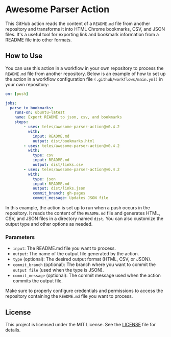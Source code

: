 # Awesome Parser Action

This GitHub action reads the content of a `README.md` file from another repository and transforms it into HTML Chrome bookmarks, CSV, and JSON files. It's a useful tool for exporting link and bookmark information from a README file into other formats.

## How to Use

You can use this action in a workflow in your own repository to process the `README.md` file from another repository. Below is an example of how to set up the action in a workflow configuration file `(.github/workflows/main.yml)` in your own repository:


```yaml
on: [push]

jobs:
  parse_to_bookmarks:
    runs-on: ubuntu-latest
    name: Export README to json, csv, and bookmarks
    steps:
        - uses: teles/awesome-parser-action@v0.4.2
          with:
            input: README.md
            output: dist/bookmarks.html
        - uses: teles/awesome-parser-action@v0.4.2
          with:
            type: csv
            input: README.md
            output: dist/links.csv
        - uses: teles/awesome-parser-action@v0.4.2
          with:
            type: json
            input: README.md
            output: dist/links.json
            commit_branch: gh-pages
            commit_message: Updates JSON file
```            

In this example, the action is set up to run when a push occurs in the repository. It reads the content of the `README.md` file and generates HTML, CSV, and JSON files in a directory named `dist`. You can also customize the output type and other options as needed.

### Parameters

* `input`: The README.md file you want to process.
* `output`: The name of the output file generated by the action.
* `type` (optional): The desired output format (HTML, CSV, or JSON).
* `commit_branch` (optional): The branch where you want to commit the `output file` (used when the type is JSON).
* `commit_message` (optional): The commit message used when the action commits the output file.

Make sure to properly configure credentials and permissions to access the repository containing the `README.md` file you want to process.

## License

This project is licensed under the MIT License. See the [LICENSE](LICENSE) file for details.
